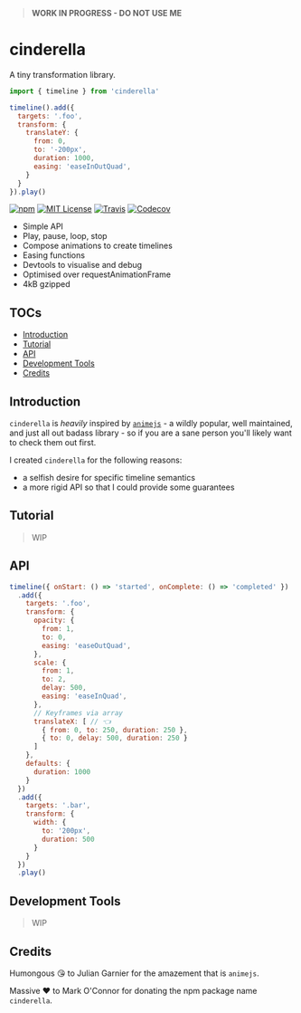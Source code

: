 > __WORK IN PROGRESS - DO NOT USE ME__

# cinderella

A tiny transformation library.

```javascript
import { timeline } from 'cinderella'

timeline().add({
  targets: '.foo',
  transform: {
    translateY: {
      from: 0,
      to: '-200px',
      duration: 1000,
      easing: 'easeInOutQuad',
    }
  }
}).play()
```

[![npm](https://img.shields.io/npm/v/cinderella.svg?style=flat-square)](http://npm.im/cinderella)
[![MIT License](https://img.shields.io/npm/l/cinderella.svg?style=flat-square)](http://opensource.org/licenses/MIT)
[![Travis](https://img.shields.io/travis/ctrlplusb/cinderella.svg?style=flat-square)](https://travis-ci.org/ctrlplusb/cinderella)
[![Codecov](https://img.shields.io/codecov/c/github/ctrlplusb/cinderella.svg?style=flat-square)](https://codecov.io/github/ctrlplusb/cinderella)

 - Simple API
 - Play, pause, loop, stop
 - Compose animations to create timelines
 - Easing functions
 - Devtools to visualise and debug
 - Optimised over requestAnimationFrame
 - 4kB gzipped

## TOCs

  - [Introduction](#introduction)
  - [Tutorial](#tutorial)
  - [API](#api)
  - [Development Tools](#development-tools)
  - [Credits](#credits)

## Introduction

`cinderella` is _heavily_ inspired by [`animejs`](http://animejs.com/) - a wildly popular, well maintained, and just all out badass library - so if you are a sane person you'll likely want to check them out first.

I created `cinderella` for the following reasons:

 - a selfish desire for specific timeline semantics
 - a more rigid API so that I could provide some guarantees

## Tutorial

> WIP

## API

```javascript
timeline({ onStart: () => 'started', onComplete: () => 'completed' })
  .add({
    targets: '.foo',
    transform: {
      opacity: {
        from: 1,
        to: 0,
        easing: 'easeOutQuad',
      },
      scale: {
        from: 1,
        to: 2,
        delay: 500,
        easing: 'easeInQuad',
      },
      // Keyframes via array
      translateX: [ // 👈
        { from: 0, to: 250, duration: 250 },
        { to: 0, delay: 500, duration: 250 }
      ]
    },
    defaults: {
      duration: 1000
    }
  })
  .add({
    targets: '.bar',
    transform: {
      width: {
        to: '200px',
        duration: 500
      }
    }
  })
  .play()
```

## Development Tools

> WIP

## Credits

Humongous 😘 to Julian Garnier for the amazement that is `animejs`.

Massive ❤️ to Mark O'Connor for donating the npm package name `cinderella`.  ️